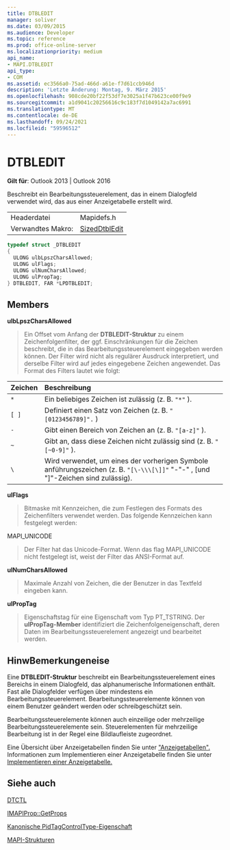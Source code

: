 ```yaml
---
title: DTBLEDIT
manager: soliver
ms.date: 03/09/2015
ms.audience: Developer
ms.topic: reference
ms.prod: office-online-server
ms.localizationpriority: medium
api_name:
- MAPI.DTBLEDIT
api_type:
- COM
ms.assetid: ec3566a0-75ad-466d-a61e-f7d61ccb946d
description: 'Letzte Änderung: Montag, 9. März 2015'
ms.openlocfilehash: 908cde20bf22f53df7e3025a1f47b623ce00f9e9
ms.sourcegitcommit: a1d9041c20256616c9c183f7d1049142a7ac6991
ms.translationtype: MT
ms.contentlocale: de-DE
ms.lasthandoff: 09/24/2021
ms.locfileid: "59596512"
---
```

# <a name="dtbledit"></a>DTBLEDIT

  
  
**Gilt für**: Outlook 2013 | Outlook 2016 
  
Beschreibt ein Bearbeitungssteuerelement, das in einem Dialogfeld verwendet wird, das aus einer Anzeigetabelle erstellt wird.
  
|||
|:-----|:-----|
|Headerdatei  <br/> |Mapidefs.h  <br/> |
|Verwandtes Makro:  <br/> |[SizedDtblEdit](sizeddtbledit.md) <br/> |
   
```cpp
typedef struct _DTBLEDIT
{
  ULONG ulbLpszCharsAllowed;
  ULONG ulFlags;
  ULONG ulNumCharsAllowed;
  ULONG ulPropTag;
} DTBLEDIT, FAR *LPDTBLEDIT;

```

## <a name="members"></a>Members

 **ulbLpszCharsAllowed**
  
> Ein Offset vom Anfang der **DTBLEDIT-Struktur** zu einem Zeichenfolgenfilter, der ggf. Einschränkungen für die Zeichen beschreibt, die in das Bearbeitungssteuerelement eingegeben werden können. Der Filter wird nicht als regulärer Ausdruck interpretiert, und derselbe Filter wird auf jedes eingegebene Zeichen angewendet. Das Format des Filters lautet wie folgt: 
    
|**Zeichen**|**Beschreibung**|
|:-----|:-----|
| `*` <br/> |Ein beliebiges Zeichen ist zulässig (z. B.  `"*"` ).  <br/> |
| `[ ]` <br/> |Definiert einen Satz von Zeichen (z. B.  `"[0123456789]".` )  <br/> |
| `-` <br/> |Gibt einen Bereich von Zeichen an (z. B.  `"[a-z]"` ).  <br/> |
| `~` <br/> |Gibt an, dass diese Zeichen nicht zulässig sind (z. B.  `"[~0-9]"` ).  <br/> |
| `\` <br/> |Wird verwendet, um eines der vorherigen Symbole anführungszeichen (z. B.  `"[\-\\\[\]]"` "-"-" \, [und "]"-Zeichen sind zulässig).  <br/> |
   
 **ulFlags**
  
> Bitmaske mit Kennzeichen, die zum Festlegen des Formats des Zeichenfilters verwendet werden. Das folgende Kennzeichen kann festgelegt werden:
    
MAPI_UNICODE
  
> Der Filter hat das Unicode-Format. Wenn das flag MAPI_UNICODE nicht festgelegt ist, weist der Filter das ANSI-Format auf.
    
 **ulNumCharsAllowed**
  
> Maximale Anzahl von Zeichen, die der Benutzer in das Textfeld eingeben kann.
    
 **ulPropTag**
  
> Eigenschaftstag für eine Eigenschaft vom Typ PT_TSTRING. Der **ulPropTag-Member** identifiziert die Zeichenfolgeneigenschaft, deren Daten im Bearbeitungssteuerelement angezeigt und bearbeitet werden. 
    
## <a name="remarks"></a>HinwBemerkungeneise

Eine **DTBLEDIT-Struktur** beschreibt ein Bearbeitungssteuerelement eines Bereichs in einem Dialogfeld, das alphanumerische Informationen enthält. Fast alle Dialogfelder verfügen über mindestens ein Bearbeitungssteuerelement. Bearbeitungssteuerelemente können von einem Benutzer geändert werden oder schreibgeschützt sein. 
  
Bearbeitungssteuerelemente können auch einzeilige oder mehrzeilige Bearbeitungssteuerelemente sein. Steuerelementen für mehrzeilige Bearbeitung ist in der Regel eine Bildlaufleiste zugeordnet. 
  
Eine Übersicht über Anzeigetabellen finden Sie unter ["Anzeigetabellen".](display-tables.md) Informationen zum Implementieren einer Anzeigetabelle finden Sie unter [Implementieren einer Anzeigetabelle.](display-table-implementation.md)
  
## <a name="see-also"></a>Siehe auch



[DTCTL](dtctl.md)
  
[IMAPIProp::GetProps](imapiprop-getprops.md)
  
[Kanonische PidTagControlType-Eigenschaft](pidtagcontroltype-canonical-property.md)


[MAPI-Strukturen](mapi-structures.md)

